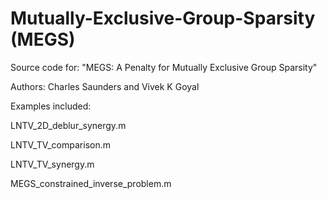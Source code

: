 # Mutually-Exclusive-Group-Sparsity (MEGS)
Source code for: "MEGS: A Penalty for Mutually Exclusive Group Sparsity"

Authors: Charles Saunders and Vivek K Goyal

Examples included:

LNTV_2D_deblur_synergy.m

LNTV_TV_comparison.m

LNTV_TV_synergy.m

MEGS_constrained_inverse_problem.m
